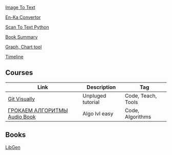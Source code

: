 [Image To Text](https://davidtbilisi.github.io/davidtbilisi.georgian_ocr/)

[En-Ka Convertor](https://davidtbilisi.github.io/davidtbilisi.eng-ka-converter/)

[Scan To Text Python](https://github.com/DavidTbilisi/python_pdf_ocr)

[Book Summary](https://davidtbilisi.github.io/BookSummary/)

[Graph, Chart tool](https://mermaid.live/)

[Timeline](https://timeline.knightlab.com/)


## Courses

|Link|Description|Tag|
|--|--|--|
|[Git Visually](https://youtu.be/1ffBJ4sVUb4?si=U-Dpxwm8pJkVN-pr&t=698)|Unpluged tutorial|Code, Teach, Tools|
|[ГРОКАЕМ АЛГОРИТМЫ Audio Book](https://youtu.be/3DwX27Zc2HE?si=xNXskrqvqzVkUzxa)|Algo lvl easy|Code, Algorithms|


## Books
[LibGen](https://libgen.li/index.php)

